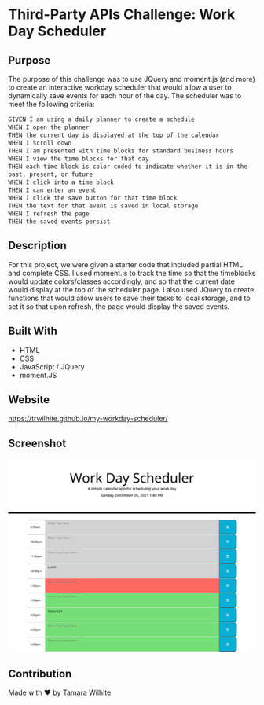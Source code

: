 # Third-Party APIs Challenge: Work Day Scheduler

## Purpose
The purpose of this challenge was to use JQuery and moment.js (and more) to create an interactive workday scheduler that would allow a user to dynamically save events for each hour of the day. The scheduler was to meet the following criteria:
```
GIVEN I am using a daily planner to create a schedule
WHEN I open the planner
THEN the current day is displayed at the top of the calendar
WHEN I scroll down
THEN I am presented with time blocks for standard business hours
WHEN I view the time blocks for that day
THEN each time block is color-coded to indicate whether it is in the past, present, or future
WHEN I click into a time block
THEN I can enter an event
WHEN I click the save button for that time block
THEN the text for that event is saved in local storage
WHEN I refresh the page
THEN the saved events persist
```

## Description
For this project, we were given a starter code that included partial HTML and complete CSS. I used moment.js to track the time so that the timeblocks would update colors/classes accordingly, and so that the current date would display at the top of the scheduler page. I also used JQuery to create functions that would allow users to save their tasks to local storage, and to set it so that upon refresh, the page would display the saved events.

## Built With
* HTML
* CSS
* JavaScript / JQuery
* moment.JS

## Website
https://trwilhite.github.io/my-workday-scheduler/

## Screenshot
![Screenshot](./assets/screenshot.png?raw=true "Screenshot")

## Contribution
Made with ❤️️ by Tamara Wilhite

